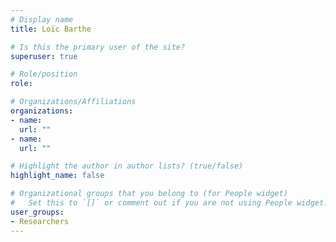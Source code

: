 ```yaml
---
# Display name
title: Loïc Barthe

# Is this the primary user of the site?
superuser: true

# Role/position
role:

# Organizations/Affiliations
organizations:
- name:  
  url: ""
- name:  
  url: ""

# Highlight the author in author lists? (true/false)
highlight_name: false

# Organizational groups that you belong to (for People widget)
#   Set this to `[]` or comment out if you are not using People widget.
user_groups:
- Researchers
---
```


